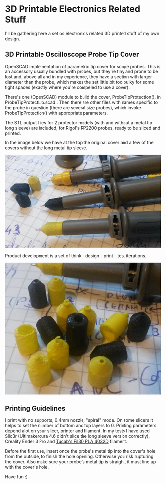 # 3D Printable Electronics Related Stuff

I'll be gathering here a set os electronics related 3D printed stuff of my own design.

## 3D Printable Oscilloscope Probe Tip Cover

OpenSCAD implementation of parametric tip cover for scope probes. This is an accessory usually bundled with probes, but they're tiny and prone to be lost and, above all and in my experience, they have a section with larger diameter than the probe, which makes the set little bit too bulky for some tight spaces (exactly where you're compeled to use a cover).

There's one (OpenSCAD) module to build the cover, ProbeTipProtection(), in ProbeTipProtectLib.scad . Then there are other files with names specific to the probe in question (there are several size probes), which invoke ProbeTipProtection() with appropriate parameters.

The STL output files for 2 protector models (with and without a metal tip long sleeve) are included, for Rigol's RP2200 probes, ready to be sliced and printed.

In the image below we have at the top the original cover and a few of the covers without the long metal tip sleeve.

![](./images/ProbeTipCover.jpg)

Product development is a set of think - design - print - test iterations.

![](./images/ProbeTipCover-Development.jpg)


## Printing Guidelines

I print with no supports, 0.4mm nozzle, "spiral" mode. On some slicers it helps to set the number of bottom and top layers to 0.
Printing parameters depend alot on your slicer, printer and filament. In my tests I have used Slic3r (Ultimakercura 4.6 didn't slice the long sleeve version correctly), Creality Ender 3 Pro and [Tucab's Fil3D PLA 4032D](https://www.tucab.pt/en/Fil-3D/Filamentos-3D-PLA) filament.

Before the first use, insert once the probe's metal tip into the cover's hole from the outside, to finish the hole opening. Otherwise you risk rupturing the cover. Also make sure your probe's metal tip is straight, it must line up with the cover's hole.

Have fun :)
